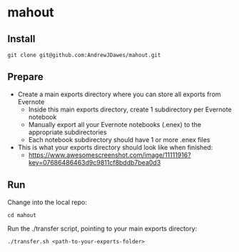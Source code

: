 # mahout

## Install
```
git clone git@github.com:AndrewJDawes/mahout.git
```
## Prepare

* Create a main exports directory where you can store all exports from Evernote
    * Inside this main exports directory, create 1 subdirectory per Evernote notebook
    * Manually export all your Evernote notebooks (.enex) to the appropriate subdirectories
    * Each notebook subdirectory should have 1 or more .enex files
* This is what your exports directory should look like when finished:
    * https://www.awesomescreenshot.com/image/11111916?key=07686486463d9c9811cf8bddb7bea0d3

## Run
Change into the local repo:
```
cd mahout
```
Run the ./transfer script, pointing to your main exports directory:
```
./transfer.sh <path-to-your-exports-folder>
```
